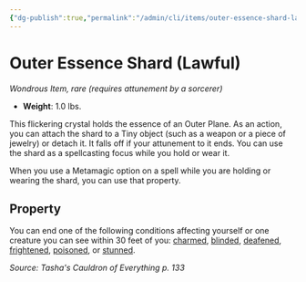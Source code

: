 ```yaml
---
{"dg-publish":true,"permalink":"/admin/cli/items/outer-essence-shard-lawful-tce/","tags":["compendium/src/5e/tce","item/attunement/required","item/rarity/rare","item/wondrous"],"updated":"2025-01-11T15:32:18.663+00:00"}
---
```


# Outer Essence Shard (Lawful)
*Wondrous Item, rare (requires attunement by a sorcerer)*  

- **Weight**: 1.0 lbs.

This flickering crystal holds the essence of an Outer Plane. As an action, you can attach the shard to a Tiny object (such as a weapon or a piece of jewelry) or detach it. It falls off if your attunement to it ends. You can use the shard as a spellcasting focus while you hold or wear it.

When you use a Metamagic option on a spell while you are holding or wearing the shard, you can use that property.

## Property

You can end one of the following conditions affecting yourself or one creature you can see within 30 feet of you: [charmed](/3-Mechanics/CLI/rules/conditions.md#charmed), [blinded](/3-Mechanics/CLI/rules/conditions.md#blinded), [deafened](/3-Mechanics/CLI/rules/conditions.md#deafened), [frightened](/3-Mechanics/CLI/rules/conditions.md#frightened), [poisoned](/3-Mechanics/CLI/rules/conditions.md#poisoned), or [stunned](/3-Mechanics/CLI/rules/conditions.md#stunned).

*Source: Tasha's Cauldron of Everything p. 133*